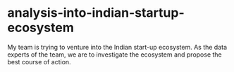 # analysis-into-indian-startup-ecosystem
My team is trying to venture into the Indian start-up ecosystem. As the data experts of the team, we are to investigate the ecosystem and propose the best course of action.
